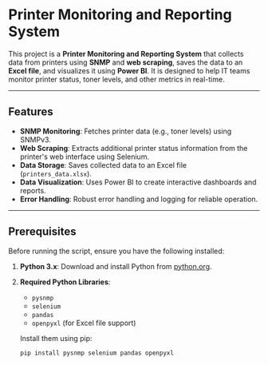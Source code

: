 # Printer Monitoring and Reporting System

This project is a **Printer Monitoring and Reporting System** that collects data from printers using **SNMP** and **web scraping**, saves the data to an **Excel file**, and visualizes it using **Power BI**. It is designed to help IT teams monitor printer status, toner levels, and other metrics in real-time.

---

## Features

- **SNMP Monitoring**: Fetches printer data (e.g., toner levels) using SNMPv3.
- **Web Scraping**: Extracts additional printer status information from the printer's web interface using Selenium.
- **Data Storage**: Saves collected data to an Excel file (`printers_data.xlsx`).
- **Data Visualization**: Uses Power BI to create interactive dashboards and reports.
- **Error Handling**: Robust error handling and logging for reliable operation.

---

## Prerequisites

Before running the script, ensure you have the following installed:

1. **Python 3.x**: Download and install Python from [python.org](https://www.python.org/).
2. **Required Python Libraries**:
   - `pysnmp`
   - `selenium`
   - `pandas`
   - `openpyxl` (for Excel file support)

   Install them using pip:
   ```bash
   pip install pysnmp selenium pandas openpyxl